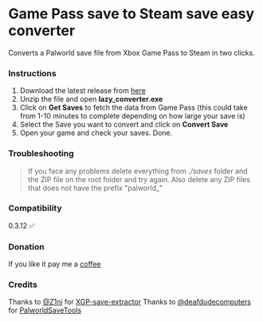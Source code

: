 # Game Pass save to Steam save easy converter

Converts a Palworld save file from Xbox Game Pass to Steam in two clicks.

### Instructions

1. Download the latest release from [here](https://github.com/rcioletti/lazy-palworld-save-converter/releases)
2. Unzip the file and open **lazy_converter.exe**
3. Click on **Get Saves** to fetch the data from Game Pass (this could take from 1-10 minutes to complete depending on how large your save is)
4. Select the Save you want to convert and click on **Convert Save**
5. Open your game and check your saves. Done.

### Troubleshooting

> If you face any problems delete everything from _./saves_ folder and the ZIP file on the root folder and try again. Also delete any ZIP files that does not have the prefix "palworld\_"

### Compatibility
0.3.12 ✅

### Donation
If you like it pay me a [coffee](https://ko-fi.com/lazy7)

### Credits
Thanks to [@Z1ni](https://github.com/Z1ni) for [XGP-save-extractor](https://github.com/Z1ni/XGP-save-extractor)
Thanks to [@deafdudecomputers](https://github.com/deafdudecomputers) for [PalworldSaveTools](https://github.com/deafdudecomputers/PalWorldSaveTools)


